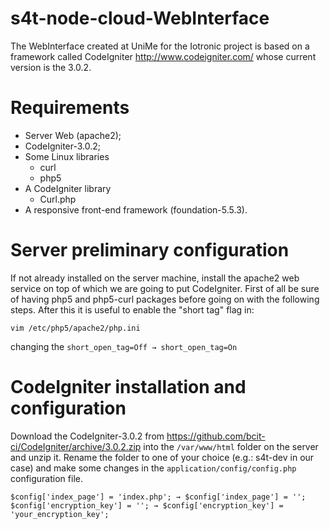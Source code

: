 # s4t-node-cloud-WebInterface
The WebInterface created at UniMe for the Iotronic project is based on a framework called CodeIgniter http://www.codeigniter.com/ whose current version is the 3.0.2.

# Requirements
* Server Web (apache2);
* CodeIgniter-3.0.2;
* Some Linux libraries
  * curl
  * php5
* A CodeIgniter library 
  * Curl.php
* A responsive front-end framework (foundation-5.5.3). 


# Server preliminary configuration
If not already installed on the server machine, install the apache2 web service on top of which we are going to put CodeIgniter. First of all be sure of having php5 and php5-curl packages before going on with the following steps.
After this it is useful to enable the "short tag" flag in:
```
vim /etc/php5/apache2/php.ini
```
changing the ```short_open_tag=Off → short_open_tag=On```

# CodeIgniter installation and configuration
Download the CodeIgniter-3.0.2 from https://github.com/bcit-ci/CodeIgniter/archive/3.0.2.zip into the ```/var/www/html``` folder on the server and unzip it. Rename the folder to one of your choice (e.g.: s4t-dev in our case) and make some changes in the ```application/config/config.php``` configuration file.
```
$config['index_page'] = 'index.php'; → $config['index_page'] = '';
$config['encryption_key'] = ''; → $config['encryption_key'] = 'your_encryption_key';
```
